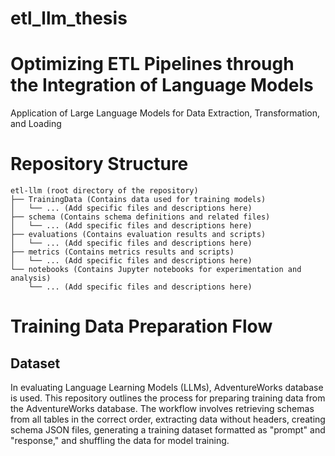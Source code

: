# etl_llm_thesis
# Optimizing ETL Pipelines through the Integration of Language Models
Application of Large Language Models for Data Extraction, Transformation, and Loading


# Repository Structure
```
etl-llm (root directory of the repository)
├── TrainingData (Contains data used for training models)
│   └── ... (Add specific files and descriptions here)
├── schema (Contains schema definitions and related files)
│   └── ... (Add specific files and descriptions here)
├── evaluations (Contains evaluation results and scripts)
│   └── ... (Add specific files and descriptions here)
├── metrics (Contains metrics results and scripts)
│   └── ... (Add specific files and descriptions here)
└── notebooks (Contains Jupyter notebooks for experimentation and analysis)
    └── ... (Add specific files and descriptions here)
```




# Training Data Preparation Flow
## Dataset
In evaluating Language Learning Models (LLMs), AdventureWorks database is used. This repository outlines the process for preparing training data from the AdventureWorks database. The workflow involves retrieving schemas from all tables in the correct order, extracting data without headers, creating schema JSON files, generating a training dataset formatted as "prompt" and "response," and shuffling the data for model training. 
